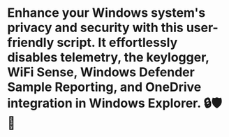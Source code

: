 # Enhance your Windows system's privacy and security with this user-friendly script. It effortlessly disables telemetry, the keylogger, WiFi Sense, Windows Defender Sample Reporting, and OneDrive integration in Windows Explorer. 🔒🛡️🔐

